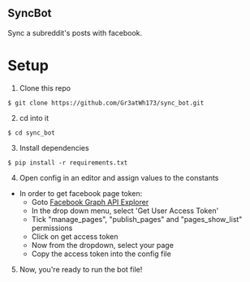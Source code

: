 ## SyncBot

Sync a subreddit's posts with facebook.

# Setup

1. Clone this repo
```
$ git clone https://github.com/Gr3atWh173/sync_bot.git
```
2. cd into it
```
$ cd sync_bot
```
3. Install dependencies
```
$ pip install -r requirements.txt
```
4. Open config in an editor and assign values to the constants
  - In order to get facebook page token:
    - Goto [Facebook Graph API Explorer](https://developers.facebook.com/tools/explorer/)
    - In the drop down menu, select 'Get User Access Token'
    - Tick "manage_pages", "publish_pages" and "pages_show_list" permissions
    - Click on get access token
    - Now from the dropdown, select your page
    - Copy the access token into the config file
5. Now, you're ready to run the bot file!


